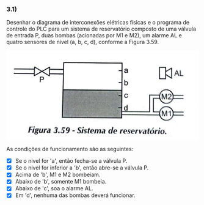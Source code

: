 ### 3.1)
Desenhar o diagrama de interconexões elétricas físicas e o programa de controle do PLC para um sistema de reservatório composto de uma válvula de entrada P, duas bombas (acionadas por M1 e M2), um alarme AL e quatro sensores de nível (a, b, c, d), conforme a Figura 3.59.

![Figura 3.59](./figura_3.59.jpg)

As condições de funcionamento são as seguintes:

- [x] Se o nivel for 'a', então fecha-se a válvula P.
- [x] Se o nivel for inferior a 'b', então abre-se a válvula P.
- [x] Acima de 'b', M1 e M2 bombeiam.
- [x] Abaixo de 'b', somente M1 bombeia.
- [x] Abaixo de 'c', soa o alarme AL.
- [x] Em 'd', nenhuma das bombas deverá funcionar.
